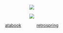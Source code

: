 <div align="center">

![](https://komarev.com/ghpvc/?username=gachiakuta&color=lightgrey)  

![](https://files.catbox.moe/s0rgp9.png)

[atabook](https://bait.atabook.org/)⠀⠀⠀⠀⠀[retrospring](https://retrospring.net/@tease)
